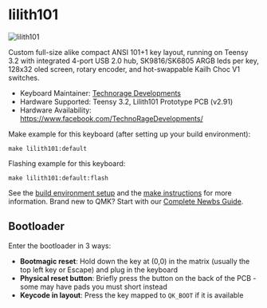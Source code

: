 # lilith101

![lilith101](https://i.imgur.com/REn2Kmp.jpg)

Custom full-size alike compact ANSI 101+1 key layout, running on Teensy 3.2 with integrated 4-port USB 2.0 hub, SK9816/SK6805 ARGB leds per key, 128x32 oled screen, rotary encoder, and hot-swappable Kailh Choc V1 switches.

* Keyboard Maintainer: [Technorage Developments](https://github.com/St0RM53)
* Hardware Supported: Teensy 3.2, Lilith101 Prototype PCB (v2.91) 
* Hardware Availability: https://www.facebook.com/TechnoRageDevelopments/

Make example for this keyboard (after setting up your build environment):

    make lilith101:default

Flashing example for this keyboard:

    make lilith101:default:flash

See the [build environment setup](https://docs.qmk.fm/#/getting_started_build_tools) and the [make instructions](https://docs.qmk.fm/#/getting_started_make_guide) for more information. Brand new to QMK? Start with our [Complete Newbs Guide](https://docs.qmk.fm/#/newbs).

## Bootloader

Enter the bootloader in 3 ways:

* **Bootmagic reset**: Hold down the key at (0,0) in the matrix (usually the top left key or Escape) and plug in the keyboard
* **Physical reset button**: Briefly press the button on the back of the PCB - some may have pads you must short instead
* **Keycode in layout**: Press the key mapped to `QK_BOOT` if it is available